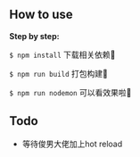 ## How to use
**Step by step:**<br/> 

``$ npm install`` 下载相关依赖💅

``$ npm run build`` 打包构建🤖

``$ npm run nodemon`` 可以看效果啦🤣

## Todo
 - 等待俊男大佬加上hot reload
